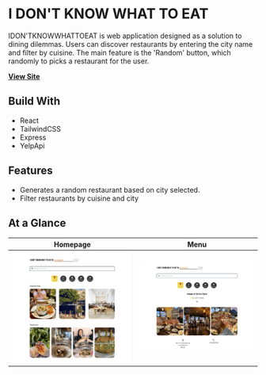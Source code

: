 # I DON'T KNOW WHAT TO EAT

IDON'TKNOWWHATTOEAT is web application designed as a solution to dining dilemmas. Users can discover restaurants by entering the city name and filter by cuisine. The main feature is the 'Random' button, which randomly to picks a restaurant for the user.

**[View Site](https://idontknowwhattoeat.vercel.app/)**

## Build With

- React
- TailwindCSS
- Express
- YelpApi

## Features

- Generates a random restaurant based on city selected.
- Filter restaurants by cuisine and city

## At a Glance

|                        Homepage                         |                          Menu                           |
| :-----------------------------------------------------: | :-----------------------------------------------------: |
| <img src="/client/public/images/idk-1.png" width="350"> | <img src="/client/public/images/idk-2.png" width="350"> |
